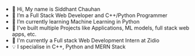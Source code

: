 - 👋 Hi, My name is Siddhant Chauhan
- 👀 I’m a Full Stack Web Developer and C++/Python Programmer
- 🌱 I’m currently learning Machine Learning in Python
- 🚀 I've built multiple Projects like Applications, ML models, full stack web apps, etc.
- 💼 I'm currently a Full stack Web Development Intern at Zidio
- 💡 I specialise in C++, Python and MERN Stack

<!---
SiddhantChauhan1/SiddhantChauhan1 is a ✨ special ✨ repository because its `README.md` (this file) appears on your GitHub profile.
You can click the Preview link to take a look at your changes.
--->
